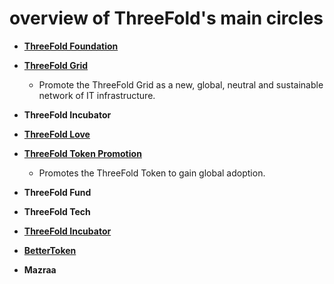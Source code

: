 # overview of ThreeFold's main circles

  - [**ThreeFold Foundation**](https://github.com/threefoldfoundation/info_foundation/blob/master/docs/circles/ThreeFold_Foundation.md)
  
  - [**ThreeFold Grid**](https://github.com/threefoldfoundation/info_foundation/blob/master/docs/circles/ThreeFold_Grid.md)
    - Promote the ThreeFold Grid as a new, global, neutral and sustainable network of IT infrastructure.
  
  - **ThreeFold Incubator**
  
  - [**ThreeFold Love**](https://github.com/threefoldfoundation/info_foundation/blob/master/docs/circles/ThreeFold_Love.md)
  
  - [**ThreeFold Token Promotion**](https://github.com/threefoldfoundation/info_foundation/blob/master/docs/circles/ThreeFold_Token_Promotion.md)
    - Promotes the ThreeFold Token to gain global adoption.
    
  - **ThreeFold Fund**
  
  - **ThreeFold Tech**
  
  - [**ThreeFold Incubator**](https://github.com/threefoldfoundation/info_foundation/blob/master/docs/circles/ThreeFold_Incubator.md)
  
  - [**BetterToken**](https://github.com/threefoldfoundation/info_foundation/blob/master/docs/circles/BetterToken.md)
  
  - **Mazraa**
